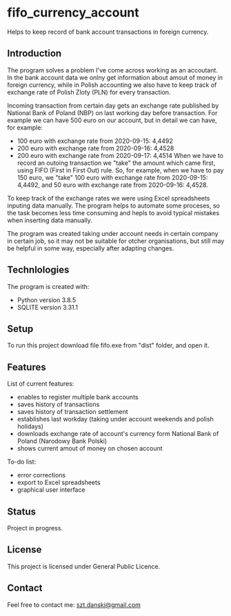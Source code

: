 # fifo_currency_account
Helps to keep record of bank account transactions in foreign currency. 

## Introduction
The program solves a problem I've come across working as an accoutant. In the bank account data we onlny get information about amout of money in foreign currency, while in Polish accounting we also have to keep track of exchange rate of Polish Zloty (PLN) for every transaction. 

Incoming transaction from certain day gets an exchange rate published by National Bank of Poland (NBP) on last working day before transaction. For example we can have 500 euro on our account, but in detail we can have, for example:
- 100 euro with exchange rate from 2020-09-15: 4,4492
- 200 euro with exchange rate from 2020-09-16: 4,4528
- 200 euro with exchange rate from 2020-09-17: 4,4514
When we have to record an outoing transaction we "take" the amount which came first, using FIFO (First in First Out) rule. So, for example, when we have to pay 150 euro, we "take" 100 euro with exchange rate from 2020-09-15: 4,4492, and 50 euro with exchange rate from 2020-09-16: 4,4528. 

To keep track of the exchange rates we were using Excel spreadsheets inputing data manually. The program helps to automate some proceses, so the task becomes less time consuming and hepls to avoid typical mistakes when inserting data manually. 

The program was created taking under account needs in certain company in certain job, so it may not be suitable for otcher organisations, but still may be helpful in some way, especially after adapting changes.

## Technlologies

The program is created with:
- Python version 3.8.5
- SQLITE version 3.31.1

## Setup

To run this project download file fifo.exe from "dist" folder, and open it. 

## Features

List of current features: 

- enables to register multiple bank accounts
- saves history of transactions
- saves history of transaction settlement
- establishes last workday (taking under account weekends and polish holidays)
- downloads exchange rate of account's currency form National Bank of Poland (Narodowy Bank Polski)
- shows current amout of money on chosen account

To-do list:

- error corrections
- export to Excel spreadsheets
- graphical user interface

## Status

Project in progress. 

## License

This project is licensed under General Public Licence.  

## Contact

Feel free to contact me: szt.danski@gmail.com


